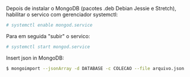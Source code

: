 Depois de instalar o MongoDB (pacotes .deb Debian Jessie e Stretch), habilitar
o servico com gerenciador systemctl:

```sh
# systemctl enable mongod.service
```

Para em seguida "subir" o servico:

```sh
# systemctl start mongod.service
```

Insert json in MongoDB:

```sh
$ mongoimport --jsonArray -d DATABASE -c COLECAO --file arquivo.json
```
